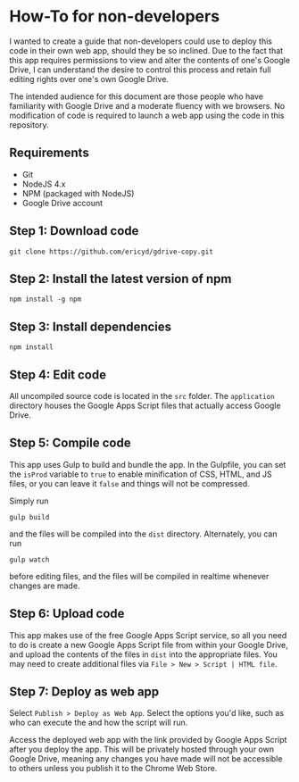 # How-To for non-developers

I wanted to create a guide that non-developers could use to deploy this code in
their own web app, should they be so inclined. Due to the fact that this app
requires permissions to view and alter the contents of one's Google Drive, I can
understand the desire to control this process and retain full editing rights
over one's own Google Drive.

The intended audience for this document are those people who have familiarity
with Google Drive and a moderate fluency with we browsers. No modification of
code is required to launch a web app using the code in this repository.

## Requirements

* Git
* NodeJS 4.x
* NPM (packaged with NodeJS)
* Google Drive account

## Step 1: Download code

```
git clone https://github.com/ericyd/gdrive-copy.git
```

## Step 2: Install the latest version of npm

```
npm install -g npm
```

## Step 3: Install dependencies

```
npm install
```

## Step 4: Edit code

All uncompiled source code is located in the `src` folder. The `application`
directory houses the Google Apps Script files that actually access Google Drive.

## Step 5: Compile code

This app uses Gulp to build and bundle the app. In the Gulpfile, you can set the
`isProd` variable to `true` to enable minification of CSS, HTML, and JS files,
or you can leave it `false` and things will not be compressed.

Simply run

```
gulp build
```

and the files will be compiled into the `dist` directory. Alternately, you can
run

```
gulp watch
```

before editing files, and the files will be compiled in realtime whenever
changes are made.

## Step 6: Upload code

This app makes use of the free Google Apps Script service, so all you need to do
is create a new Google Apps Script file from within your Google Drive, and
upload the contents of the files in `dist` into the appropriate files. You may
need to create additional files via `File > New > Script | HTML file`.

## Step 7: Deploy as web app

Select `Publish > Deploy as Web App`. Select the options you'd like, such as who
can execute the and how the script will run.

Access the deployed web app with the link provided by Google Apps Script after
you deploy the app. This will be privately hosted through your own Google Drive,
meaning any changes you have made will not be accessible to others unless you
publish it to the Chrome Web Store.
